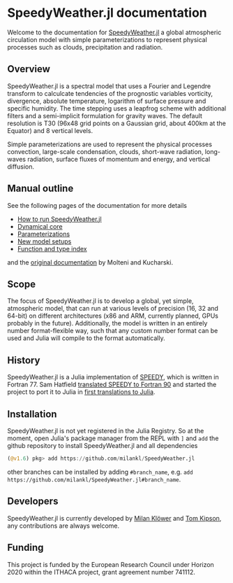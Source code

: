 # SpeedyWeather.jl documentation

Welcome to the documentation for [SpeedyWeather.jl](https://github.com/milankl/SpeedyWeather.jl) a global atmospheric
circulation model with simple parameterizations to represent physical processes such as clouds, precipitation and radiation.

## Overview

SpeedyWeather.jl is a spectral model that uses a Fourier and Legendre transform to calculcate tendencies of the prognostic variables
vorticity, divergence, absolute temperature, logarithm of surface pressure and specific humidity. The time stepping uses a leapfrog scheme
with additional filters and a semi-implicit formulation for gravity waves. The default resolution is T30 (96x48 grid points on a
Gaussian grid, about 400km at the Equator) and 8 vertical levels.

Simple parameterizations are used to represent the physical processes convection, large-scale condensation, clouds, short-wave radiation,
long-waves radiation, surface fluxes of momentum and energy, and vertical diffusion.

## Manual outline

See the following pages of the documentation for more details

- [How to run SpeedyWeather.jl](how_to_run_speedy.md)
- [Dynamical core](dynamical_core.md)
- [Parameterizations](parameterizations.md)
- [New model setups](new_model_setups.md)
- [Function and type index](functions.md)

and the [original documentation](http://users.ictp.it/~kucharsk/speedy_description/km_ver41_appendixA.pdf) by Molteni and Kucharski.

## Scope

The focus of SpeedyWeather.jl is to develop a global, yet simple, atmospheric model, that can run at various levels of precision
(16, 32 and 64-bit) on different architectures (x86 and ARM, currently planned, GPUs probably in the future). Additionally, the
model is written in an entirely number format-flexible way, such that any custom number format can be used and Julia will compile
to the format automatically.

## History

SpeedyWeather.jl is a Julia implementation of [SPEEDY](http://users.ictp.it/~kucharsk/speedy-net.html), which is written in Fortran 77.
Sam Hatfield [translated SPEEDY to Fortran 90](https://github.com/samhatfield/speedy.f90) and started the project to port it to Julia in
[first translations to Julia](https://github.com/samhatfield/speedy.jl).

## Installation

SpeedyWeather.jl is not yet registered in the Julia Registry. So at the moment, open Julia's package manager from the REPL with `]` and
`add` the github repository to install SpeedyWeather.jl and all dependencies
```julia
(@v1.6) pkg> add https://github.com/milankl/SpeedyWeather.jl
```
other branches can be installed by adding `#branch_name`, e.g. `add https://github.com/milankl/SpeedyWeather.jl#branch_name`.

## Developers

SpeedyWeather.jl is currently developed by [Milan Klöwer](https://github.com/milankl) and [Tom Kipson](https://github.com/tomkimpson), any contributions are always welcome.

## Funding

This project is funded by the European Research Council under Horizon 2020 within the ITHACA project, grant agreement number 741112.